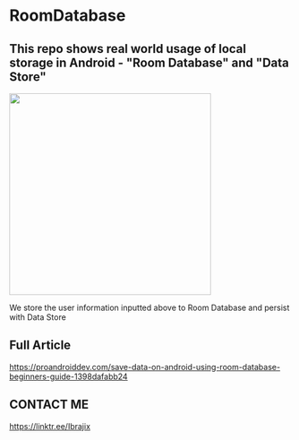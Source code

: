# RoomDatabase

## This repo shows real world usage of local storage in Android -  "Room Database" and "Data Store"

<p float="left">
<img src="https://user-images.githubusercontent.com/39574228/128174695-1fee8529-b56d-4ad8-871f-8cd905f7a2a4.png" width="360">
</p>

We store the user information inputted above to Room Database and persist with Data Store

## Full Article

https://proandroiddev.com/save-data-on-android-using-room-database-beginners-guide-1398dafabb24


## CONTACT ME
https://linktr.ee/Ibrajix
